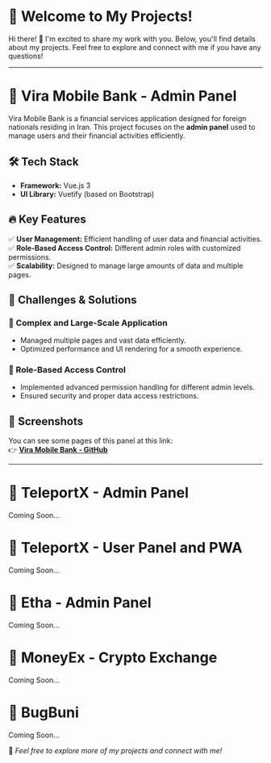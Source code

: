 # 🎉 Welcome to My Projects!  

Hi there! 👋 I'm excited to share my work with you. Below, you'll find details about my projects. Feel free to explore and connect with me if you have any questions!  

-------------------

# 🚀 Vira Mobile Bank - Admin Panel  

Vira Mobile Bank is a financial services application designed for foreign nationals residing in Iran. This project focuses on the **admin panel** used to manage users and their financial activities efficiently.  

## 🛠 Tech Stack  
- **Framework:** Vue.js 3  
- **UI Library:** Vuetify (based on Bootstrap)  

## 🔥 Key Features  
✅ **User Management:** Efficient handling of user data and financial activities.  
✅ **Role-Based Access Control:** Different admin roles with customized permissions.  
✅ **Scalability:** Designed to manage large amounts of data and multiple pages.  

## 🚧 Challenges & Solutions  
### 🎯 Complex and Large-Scale Application  
- Managed multiple pages and vast data efficiently.  
- Optimized performance and UI rendering for a smooth experience.  

### 🔐 Role-Based Access Control  
- Implemented advanced permission handling for different admin levels.  
- Ensured security and proper data access restrictions.  

## 📸 Screenshots  
You can see some pages of this panel at this link:  
👉 **[Vira Mobile Bank - GitHub](https://github.com/amirmn8/viramobilebank)**  

---




# 🚀 TeleportX - Admin Panel  

Coming Soon...

# 🚀 TeleportX - User Panel  and PWA

Coming Soon...

# 🚀 Etha - Admin Panel  

Coming Soon...

# 🚀 MoneyEx - Crypto Exchange

Coming Soon...

# 🚀 BugBuni

Coming Soon...



🔗 *Feel free to explore more of my projects and connect with me!*  
